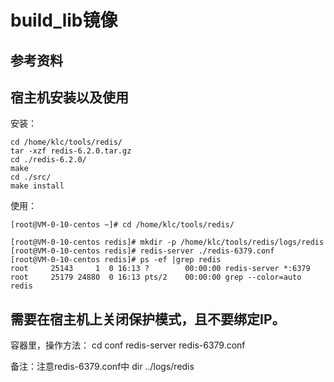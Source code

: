 # build_lib镜像

## 参考资料


## 宿主机安装以及使用

安装：
```
cd /home/klc/tools/redis/
tar -xzf redis-6.2.0.tar.gz
cd ./redis-6.2.0/
make
cd ./src/
make install
```

使用：

```
[root@VM-0-10-centos ~]# cd /home/klc/tools/redis/

[root@VM-0-10-centos redis]# mkdir -p /home/klc/tools/redis/logs/redis
[root@VM-0-10-centos redis]# redis-server ./redis-6379.conf
[root@VM-0-10-centos redis]# ps -ef |grep redis
root     25143     1  0 16:13 ?        00:00:00 redis-server *:6379
root     25179 24880  0 16:13 pts/2    00:00:00 grep --color=auto redis
```

## 需要在宿主机上关闭保护模式，且不要绑定IP。

容器里，操作方法：
cd conf
redis-server redis-6379.conf

备注：注意redis-6379.conf中  dir ../logs/redis

